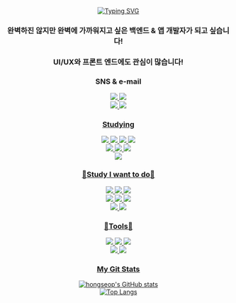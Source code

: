 <br><br>
<div align=center>

[![Typing SVG](https://readme-typing-svg.demolab.com?font=Fira+Code&size=30&pause=1000&color=81BEF7&center=true&width=435&lines=Hello%2C+I%E2%80%99m+hongsub.;back-end+developer;app+developer)](https://git.io/typing-svg)
### 완벽하진 않지만 완벽에 가까워지고 싶은 백엔드 & 앱 개발자가 되고 싶습니다!
### UI/UX와 프론트 엔드에도 관심이 많습니다!

<div align="center"><h3>SNS & e-mail</h3></div>
<div align = center>
<a href="https://www.instagram.com/wjd_ghdtjq/" target="_blank"><img src="https://img.shields.io/badge/@wjd_ghdtjq-E4405F?style=flat-square-badge&logo=Instagram&logoColor=white">
<img src="https://img.shields.io/badge/a01082372487@gmail.com-EA4335?style=flat-square-badge&logo=gmail&logoColor=white"><br>
<a href="https://velog.io/@wjd_ghdtjq" target="_blank"><img src="https://img.shields.io/badge/wjdghdtjq-20C997?style=flat-square-badge&logo=Velog&logoColor=white">
<a href="https://sassy-cloth-fbe.notion.site/5005f6975c65436eb757c1c12d659237" target="_blank"><img src="https://img.shields.io/badge/Notion-000000?style=flat-square-badge&logo=Notion&logoColor=white">

<div align="center"><h3>Studying</h3></div>
 <div align="center">
<img src="https://img.shields.io/badge/C-A8B9CC.svg?style=flat-square-badge&logo=C&logoColor=white">
<img src="https://img.shields.io/badge/JAVA-007396?style=flat-square-badge&logo=java&logoColor=white">
<img src="https://img.shields.io/badge/JavaScript-F7DF1E?style=flat-square-badge&logo=JavaScript&logoColor=white">
  <img src="https://img.shields.io/badge/Pyhton-3776AB?style=flat-square-badge&logo=Python&logoColor=white"><br>
<img src="https://img.shields.io/badge/Oracle-F80000?style=flat-square-badge&logo=Oracle&logoColor=white">
<img src="https://img.shields.io/badge/React-61DAFB?style=flat-square-badge&logo=React&logoColor=white">
<img src="https://img.shields.io/badge/Node.js-339933?style=flat-square-badge&logo=Node.js&logoColor=white"><br>
<img src="https://img.shields.io/badge/Mysql-4479A1?style=flat-square-badge&logo=Mysql&logoColor=white">
  
<div align="center"><h3>📖Study I want to do📖</h3>
<img src="https://img.shields.io/badge/Android%20Studio-3DDC84?style=flat-square-badge&logo=Android%20Studio&logoColor=white">
<img src="https://img.shields.io/badge/spring-6DB33F?style=flat-square-badge&logo=spring&logoColor=white">
<img src="https://img.shields.io/badge/flutter-02569B?style=flat-square-badge&logo=flutter&logoColor=white"><br>
  <img src="https://img.shields.io/badge/Kotlin-7F52FF?style=flat-square-badge&logo=Kotlin&logoColor=white">
<img src="https://img.shields.io/badge/Xcode-147EFB?style=flat-square-badge&logo=Xcode&logoColor=white">
<img src="https://img.shields.io/badge/Swift-F05138?style=flat-square-badge&logo=Swift&logoColor=white"><br>
<img src="https://img.shields.io/badge/Spring Boot-6DB33F?style=flat-square-badge&logo=Spring Boot&logoColor=white">
<img src="https://img.shields.io/badge/Spring Security-6DB33F?style=flat-square-badge&logo=Spring Security&logoColor=white"><br>
</div>
 
<div align="center"><h3>🔧Tools🔧</h3></div>
<div align="center">
<img src="https://img.shields.io/badge/Git-F05032.svg?&style=flat-square-badge&logo=Git&logoColor=white">
<img src="https://img.shields.io/badge/Eclipse%20IDE-2C2255.svg?&style=flat-square-badge&logo=Eclipse%20IDE&logoColor=white">
<img src="https://img.shields.io/badge/Visual%20Studio%20Code-007ACC.svg?&style=flat-square-badge&logo=Visual%20Studio%20Code&logoColor=white"><br>
<img src="https://img.shields.io/badge/github-181717?style=flat-square-badge&logo=github&logoColor=white">
<img src="https://img.shields.io/badge/Intellij%20IDEA-000000.svg?&style=flat-square-badge&logo=intellijidea&logoColor=white">
</div>

<div align="center"><h3>My Git Stats</h3></div> 

[![hongseop's GitHub stats](https://github-readme-stats.vercel.app/api?username=junghongseop&theme=calm)](https://github.com/junghongseop/github-readme-stats)<br>
[![Top Langs](https://github-readme-stats.vercel.app/api/top-langs/?username=junghongseop&layout=compact&theme=gruvbox)](https://github.com/junghongseop/github-readme-stats)
 
